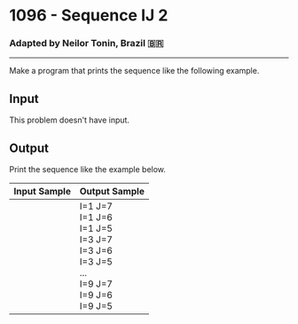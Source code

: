 # 1096 - Sequence IJ 2
### Adapted by Neilor Tonin, Brazil <span>&#x1f1e7;&#x1f1f7;</span>
---

Make a program that prints the sequence like the following example.

## Input

This problem doesn't have input.

## Output

Print the sequence like the example below.

| Input Sample | Output Sample |
| --- | --- |
||I=1 J=7</br>I=1 J=6</br>I=1 J=5</br>I=3 J=7</br>I=3 J=6</br>I=3 J=5</br>...</br>I=9 J=7</br>I=9 J=6</br>I=9 J=5|